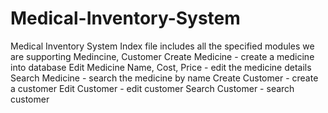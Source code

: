 # Medical-Inventory-System
Medical Inventory System
Index file includes all the specified modules
we are supporting Medincine, Customer
Create Medicine - create a medicine into database 
Edit Medicine Name, Cost, Price - edit the medicine details
Search Medicine - search the medicine by name
Create Customer - create a customer
Edit Customer - edit customer
Search Customer - search customer

